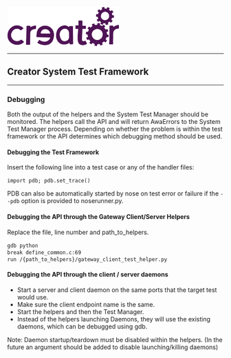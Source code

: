 ![Imagination Technologies Limited logo](images/img.png)

----

## Creator System Test Framework

----

### Debugging

 Both the output of the helpers and the System Test Manager should be monitored.
 The helpers call the API and will return AwaErrors to the System Test Manager process. Depending on whether the problem is within the test framework or the API determines which debugging method should be used.

#### Debugging the Test Framework

 Insert the following line into a test case or any of the handler files:
    
    import pdb; pdb.set_trace()

 PDB can also be automatically started by nose on test error or failure if the `--pdb` option is provided to noserunner.py.

#### Debugging the API through the Gateway Client/Server Helpers

 Replace the file, line number and path_to_helpers.

    gdb python
    break define_common.c:69
    run /{path_to_helpers}/gateway_client_test_helper.py
    
#### Debugging the API through the client / server daemons

 * Start a server and client daemon on the same ports that the target test would use.
 * Make sure the client endpoint name is the same.
 * Start the helpers and then the Test Manager.
 * Instead of the helpers launching Daemons, they will use the existing daemons, which can be debugged using gdb.
 
 Note: Daemon startup/teardown must be disabled within the helpers. (In the future an argument should be added to disable launching/killing daemons)
